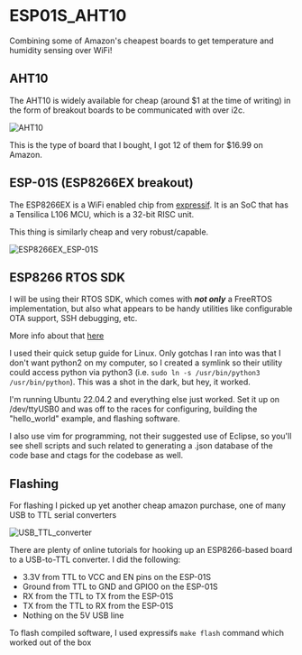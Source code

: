 # ESP01S_AHT10
Combining some of Amazon's cheapest boards to get temperature and humidity sensing over WiFi!

## AHT10
The AHT10 is widely available for cheap (around $1 at the time of writing) in the form of breakout boards to be communicated with over i2c.

![AHT10](https://github.com/meowFlute/ESP01S_AHT10/assets/11841186/54d7a91d-25e8-4859-8f39-2bc8b368374d)

This is the type of board that I bought, I got 12 of them for $16.99 on Amazon.

## ESP-01S (ESP8266EX breakout)
The ESP8266EX is a WiFi enabled chip from [expressif](https://www.espressif.com/en/products/socs/esp8266). It is an SoC that has a Tensilica L106 MCU, which is a 32-bit RISC unit. 

This thing is similarly cheap and very robust/capable. 

![ESP8266EX_ESP-01S](https://github.com/meowFlute/ESP01S_AHT10/assets/11841186/939da395-da4b-42db-aef8-859b49a650a8)

## ESP8266 RTOS SDK 
I will be using their RTOS SDK, which comes with ***not only*** a FreeRTOS implementation, but also what appears to be handy utilities like configurable OTA support, SSH debugging, etc. 

More info about that [here](https://docs.espressif.com/projects/esp8266-rtos-sdk/en/latest/)

I used their quick setup guide for Linux. Only gotchas I ran into was that I don't want python2 on my computer, so I created a symlink so their utility could access python via python3 (i.e. `sudo ln -s /usr/bin/python3 /usr/bin/python`). This was a shot in the dark, but hey, it worked.

I'm running Ubuntu 22.04.2 and everything else just worked. Set it up on /dev/ttyUSB0 and was off to the races for configuring, building the "hello_world" example, and flashing software.

I also use vim for programming, not their suggested use of Eclipse, so you'll see shell scripts and such related to generating a .json database of the code base and ctags for the codebase as well.

## Flashing
For flashing I picked up yet another cheap amazon purchase, one of many USB to TTL serial converters

![USB_TTL_converter](https://github.com/meowFlute/ESP01S_AHT10/assets/11841186/0cf02151-c0aa-4bc4-a22d-60e2c190f426)

There are plenty of online tutorials for hooking up an ESP8266-based board to a USB-to-TTL converter. I did the following:
- 3.3V from TTL to VCC and EN pins on the ESP-01S
- Ground from TTL to GND and GPIO0 on the ESP-01S
- RX from the TTL to TX from the ESP-01S
- TX from the TTL to RX from the ESP-01S
- Nothing on the 5V USB line

To flash compiled software, I used expressifs `make flash` command which worked out of the box
